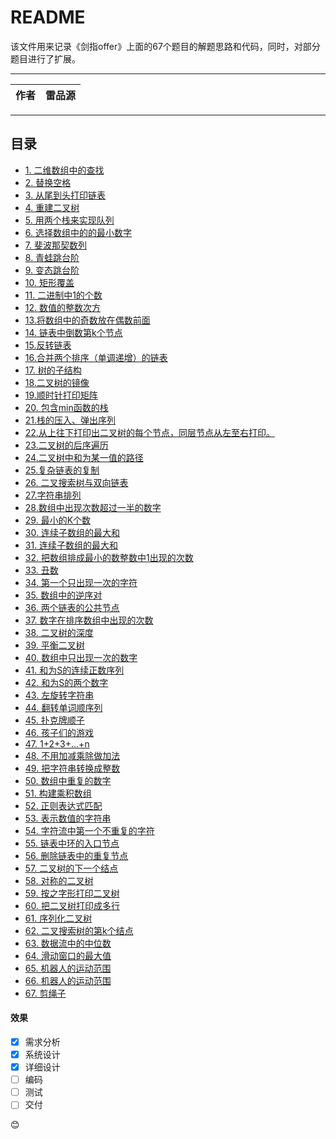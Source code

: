 README
===========================
该文件用来记录《剑指offer》上面的67个题目的解题思路和代码，同时，对部分题目进行了扩展。
****

|作者|雷品源|
|---|---

****
## 目录
* [1. 二维数组中的查找](https://github.com/leipinyuan/Sword/blob/master/src/sword/test1.java)
* [2. 替换空格](https://github.com/leipinyuan/Sword/blob/master/src/sword/test2.java)
* [3. 从尾到头打印链表](https://github.com/leipinyuan/Sword/blob/master/src/sword/test3.java)
* [4. 重建二叉树](https://github.com/leipinyuan/Sword/blob/master/src/sword/test4.java)
* [5. 用两个栈来实现队列](https://github.com/leipinyuan/Sword/blob/master/src/sword/test5.java)
* [6. 选择数组中的的最小数字](https://github.com/leipinyuan/Sword/blob/master/src/sword/test6.java)
* [7. 斐波那契数列](https://github.com/leipinyuan/Sword/blob/master/src/sword/test7.java)
* [8. 青蛙跳台阶](https://github.com/leipinyuan/Sword/blob/master/src/sword/test8.java)
* [9. 变态跳台阶](https://github.com/leipinyuan/Sword/blob/master/src/sword/test9.java)
* [10. 矩形覆盖](https://github.com/leipinyuan/Sword/blob/master/src/sword/test10.java)
* [11. 二进制中1的个数](https://github.com/leipinyuan/Sword/blob/master/src/sword/test11.java)
* [12. 数值的整数次方](https://github.com/leipinyuan/Sword/blob/master/src/sword/test12.java)
* [13.将数组中的奇数放在偶数前面](https://github.com/leipinyuan/Sword/blob/master/src/sword/test13.java)
* [14. 链表中倒数第k个节点](https://github.com/leipinyuan/Sword/blob/master/src/sword/test14.java)
* [15.反转链表](https://github.com/leipinyuan/Sword/blob/master/src/sword/test15.java)
* [16.合并两个排序（单调递增）的链表](https://github.com/leipinyuan/Sword/blob/master/src/sword/test16.java)
* [17. 树的子结构](https://github.com/leipinyuan/Sword/blob/master/src/sword/test17.java)
* [18.二叉树的镜像](https://github.com/leipinyuan/Sword/blob/master/src/sword/test18.java)
* [19.顺时针打印矩阵](https://github.com/leipinyuan/Sword/blob/master/src/sword/test19.java)
* [20. 包含min函数的栈](https://github.com/leipinyuan/Sword/blob/master/src/sword/test20.java)
* [21.栈的压入、弹出序列](https://github.com/leipinyuan/Sword/blob/master/src/sword/test21.java)
* [22.从上往下打印出二叉树的每个节点，同层节点从左至右打印。](https://github.com/leipinyuan/Sword/blob/master/src/sword/test22.java)
* [23.二叉树的后序遍历](https://github.com/leipinyuan/Sword/blob/master/src/sword/test23.java)
* [24.二叉树中和为某一值的路径](https://github.com/leipinyuan/Sword/blob/master/src/sword/test24.java)
* [25.复杂链表的复制](https://github.com/leipinyuan/Sword/blob/master/src/sword/test25.java)
* [26. 二叉搜索树与双向链表](https://github.com/leipinyuan/Sword/blob/master/src/sword/test26.java)
* [27.字符串排列](https://github.com/leipinyuan/Sword/blob/master/src/sword/test27.java)
* [28.数组中出现次数超过一半的数字](https://github.com/leipinyuan/Sword/blob/master/src/sword/test28.java)
* [29. 最小的K个数](https://github.com/leipinyuan/Sword/blob/master/src/sword/test29.java)
* [30. 连续子数组的最大和](https://github.com/leipinyuan/Sword/blob/master/src/sword/test30.java)
* [31. 连续子数组的最大和](https://github.com/leipinyuan/Sword/blob/master/src/sword/test31.java)
* [32. 把数组排成最小的数整数中1出现的次数](https://github.com/leipinyuan/Sword/blob/master/src/sword/test32.java)
* [33. 丑数](https://github.com/leipinyuan/Sword/blob/master/src/sword/test33.java)
* [34. 第一个只出现一次的字符](https://github.com/leipinyuan/Sword/blob/master/src/sword/test34.java)
* [35. 数组中的逆序对](https://github.com/leipinyuan/Sword/blob/master/src/sword/test35.java)
* [36. 两个链表的公共节点](https://github.com/leipinyuan/Sword/blob/master/src/sword/test36.java)
* [37. 数字在排序数组中出现的次数](https://github.com/leipinyuan/Sword/blob/master/src/sword/test37.java)
* [38. 二叉树的深度](https://github.com/leipinyuan/Sword/blob/master/src/sword/test38.java)
* [39. 平衡二叉树](https://github.com/leipinyuan/Sword/blob/master/src/sword/test39.java)
* [40. 数组中只出现一次的数字](https://github.com/leipinyuan/Sword/blob/master/src/sword/test40.java)
* [41. 和为S的连续正数序列](https://github.com/leipinyuan/Sword/blob/master/src/sword/test41.java)
* [42. 和为S的两个数字](https://github.com/leipinyuan/Sword/blob/master/src/sword/test42.java)
* [43. 左旋转字符串](https://github.com/leipinyuan/Sword/blob/master/src/sword/test43.java)
* [44. 翻转单词顺序列](https://github.com/leipinyuan/Sword/blob/master/src/sword/test44.java)
* [45. 扑克牌顺子](https://github.com/leipinyuan/Sword/blob/master/src/sword/test45.java)
* [46. 孩子们的游戏](https://github.com/leipinyuan/Sword/blob/master/src/sword/test46.java)
* [47. 1+2+3+...+n](https://github.com/leipinyuan/Sword/blob/master/src/sword/test47.java)
* [48. 不用加减乘除做加法](https://github.com/leipinyuan/Sword/blob/master/src/sword/test48.java)
* [49. 把字符串转换成整数](https://github.com/leipinyuan/Sword/blob/master/src/sword/test49.java)
* [50. 数组中重复的数字](https://github.com/leipinyuan/Sword/blob/master/src/sword/test50.java)
* [51. 构建乘积数组](https://github.com/leipinyuan/Sword/blob/master/src/sword/test51.java)
* [52. 正则表达式匹配](https://github.com/leipinyuan/Sword/blob/master/src/sword/test52.java)
* [53. 表示数值的字符串](https://github.com/leipinyuan/Sword/blob/master/src/sword/test53.java)
* [54. 字符流中第一个不重复的字符](https://github.com/leipinyuan/Sword/blob/master/src/sword/test54.java)
* [55. 链表中环的入口节点](https://github.com/leipinyuan/Sword/blob/master/src/sword/test55.java)
* [56. 删除链表中的重复节点](https://github.com/leipinyuan/Sword/blob/master/src/sword/test56.java)
* [57. 二叉树的下一个结点](https://github.com/leipinyuan/Sword/blob/master/src/sword/test57.java)
* [58. 对称的二叉树](https://github.com/leipinyuan/Sword/blob/master/src/sword/test58.java)
* [59. 按之字形打印二叉树](https://github.com/leipinyuan/Sword/blob/master/src/sword/test59.java)
* [60. 把二叉树打印成多行](https://github.com/leipinyuan/Sword/blob/master/src/sword/test60.java)
* [61. 序列化二叉树](https://github.com/leipinyuan/Sword/blob/master/src/sword/test61.java)
* [62. 二叉搜索树的第k个结点](https://github.com/leipinyuan/Sword/blob/master/src/sword/test62.java)
* [63. 数据流中的中位数](https://github.com/leipinyuan/Sword/blob/master/src/sword/test63.java)
* [64. 滑动窗口的最大值](https://github.com/leipinyuan/Sword/blob/master/src/sword/test64.java)
* [65. 机器人的运动范围](https://github.com/leipinyuan/Sword/blob/master/src/sword/test65.java)
* [66. 机器人的运动范围](https://github.com/leipinyuan/Sword/blob/master/src/sword/test66.java)
* [67. 剪绳子](https://github.com/leipinyuan/Sword/blob/master/src/sword/test67.java)



#### 效果

- [x] 需求分析
- [x] 系统设计
- [x] 详细设计
- [ ] 编码
- [ ] 测试
- [ ] 交付

:blush:
